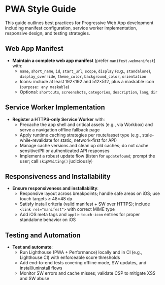 # PWA Style Guide

This guide outlines best practices for Progressive Web App development including manifest configuration, service worker implementation, responsive design, and testing strategies.

## Web App Manifest

- **Maintain a complete web app manifest** (prefer `manifest.webmanifest`) with:
  - `name`, `short_name`, `id`, `start_url`, `scope`, `display` (e.g., `standalone`), `display_override`, `theme_color`, `background_color`, `orientation`
  - Icons: include at least 192×192 and 512×512, plus a maskable icon (`purpose: any maskable`)
  - Optional: `shortcuts`, `screenshots`, `categories`, `description`, `lang`, `dir`

## Service Worker Implementation

- **Register a HTTPS-only Service Worker** with:
  - Precache the app shell and critical assets (e.g., via Workbox) and serve a navigation offline fallback page
  - Apply runtime caching strategies per route/asset type (e.g., stale-while-revalidate for static, network-first for API)
  - Manage cache versions and clean up old caches; do not cache sensitive/PII or authenticated API responses
  - Implement a robust update flow (listen for `updatefound`; prompt the user; call `skipWaiting()` judiciously)

## Responsiveness and Installability

- **Ensure responsiveness and installability**:
  - Responsive layout across breakpoints; handle safe areas on iOS; use touch targets ≥ 48×48 dp
  - Satisfy install criteria (valid manifest + SW over HTTPS); include `<link rel="manifest">` with correct MIME type
  - Add iOS meta tags and `apple-touch-icon` entries for proper standalone behavior on iOS

## Testing and Automation

- **Test and automate**:
  - Run Lighthouse (PWA + Performance) locally and in CI (e.g., Lighthouse CI) with enforceable score thresholds
  - Add end-to-end tests covering offline mode, SW updates, and install/uninstall flows
  - Monitor SW errors and cache misses; validate CSP to mitigate XSS and SW abuse
